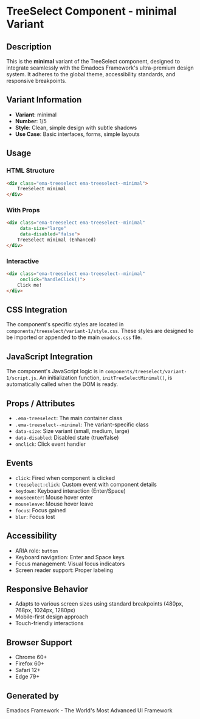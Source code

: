 # TreeSelect Component - minimal Variant

## Description
This is the **minimal** variant of the TreeSelect component, designed to integrate seamlessly with the Emadocs Framework's ultra-premium design system. It adheres to the global theme, accessibility standards, and responsive breakpoints.

## Variant Information
- **Variant**: minimal
- **Number**: 1/5
- **Style**: Clean, simple design with subtle shadows
- **Use Case**: Basic interfaces, forms, simple layouts

## Usage

### HTML Structure
```html
<div class="ema-treeselect ema-treeselect--minimal">
    TreeSelect minimal
</div>
```

### With Props
```html
<div class="ema-treeselect ema-treeselect--minimal" 
     data-size="large" 
     data-disabled="false">
    TreeSelect minimal (Enhanced)
</div>
```

### Interactive
```html
<div class="ema-treeselect ema-treeselect--minimal" 
     onclick="handleClick()">
    Click me!
</div>
```

## CSS Integration
The component's specific styles are located in `components/treeselect/variant-1/style.css`. These styles are designed to be imported or appended to the main `emadocs.css` file.

## JavaScript Integration
The component's JavaScript logic is in `components/treeselect/variant-1/script.js`. An initialization function, `initTreeSelectMinimal()`, is automatically called when the DOM is ready.

## Props / Attributes
- `.ema-treeselect`: The main container class
- `.ema-treeselect--minimal`: The variant-specific class
- `data-size`: Size variant (small, medium, large)
- `data-disabled`: Disabled state (true/false)
- `onclick`: Click event handler

## Events
- `click`: Fired when component is clicked
- `treeselect:click`: Custom event with component details
- `keydown`: Keyboard interaction (Enter/Space)
- `mouseenter`: Mouse hover enter
- `mouseleave`: Mouse hover leave
- `focus`: Focus gained
- `blur`: Focus lost

## Accessibility
- ARIA role: `button`
- Keyboard navigation: Enter and Space keys
- Focus management: Visual focus indicators
- Screen reader support: Proper labeling

## Responsive Behavior
- Adapts to various screen sizes using standard breakpoints (480px, 768px, 1024px, 1280px)
- Mobile-first design approach
- Touch-friendly interactions

## Browser Support
- Chrome 60+
- Firefox 60+
- Safari 12+
- Edge 79+

## Generated by
Emadocs Framework - The World's Most Advanced UI Framework

